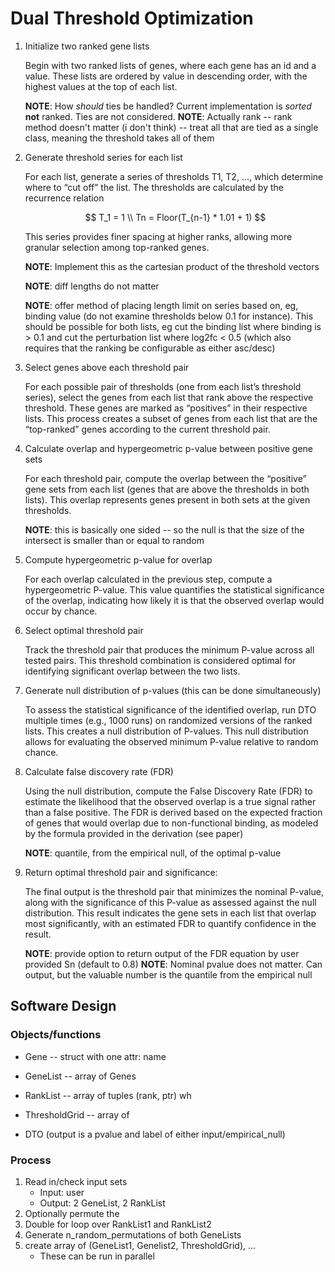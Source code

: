 # Dual Threshold Optimization


1. Initialize two ranked gene lists

    Begin with two ranked lists of genes, where each gene has an id and a value. These
    lists are ordered by value in descending order, with the highest values at the top
    of each list.
    
    **NOTE**: How *should* ties be handled? Current implementation is
    *sorted* **not** ranked. Ties are not considered.
    **NOTE**: Actually rank -- rank method doesn't matter  (i don't think) -- treat all
    that are tied as a single class, meaning the threshold takes all of them

1. Generate threshold series for each list

    For each list, generate a series of thresholds T1, T2, ..., which determine where
    to “cut off” the list. The thresholds are calculated by the recurrence relation

    $$
    T_1 = 1 \\
    Tn = Floor(T_{n-1} * 1.01 + 1)
    $$
    
    This series provides finer spacing at higher ranks, allowing more granular
    selection among top-ranked genes.

    **NOTE**: Implement this as the cartesian product of the threshold vectors

    **NOTE**: diff lengths do not matter

    **NOTE**: offer method of placing length limit on series based on, eg, binding
    value (do not examine thresholds below 0.1 for instance). This should be possible
    for both lists, eg cut the binding list where binding is  > 0.1 and cut the
    perturbation list where log2fc < 0.5 (which also requires that the ranking be 
    configurable as either asc/desc)

1. Select genes above each threshold pair

    For each possible pair of thresholds (one from each list’s threshold series),
    select the genes from each list that rank above the respective threshold. These
    genes are marked as “positives” in their respective lists. This process creates a
    subset of genes from each list that are the “top-ranked” genes according to the
    current threshold pair.

1. Calculate overlap and hypergeometric p-value between positive gene sets

    For each threshold pair, compute the overlap between the “positive” gene sets from
    each list (genes that are above the thresholds in both lists). This overlap
    represents genes present in both sets at the given thresholds.

    **NOTE**: this is basically one sided -- so the null is that the size of the
    intersect is smaller than or equal to random

1. Compute hypergeometric p-value for overlap

    For each overlap calculated in the previous step, compute a hypergeometric P-value.
    This value quantifies the statistical significance of the overlap, indicating how
    likely it is that the observed overlap would occur by chance.

1. Select optimal threshold pair

    Track the threshold pair that produces the minimum P-value across all tested pairs.
    This threshold combination is considered optimal for identifying significant
    overlap between the two lists.

1. Generate null distribution of p-values (this can be done simultaneously)

    To assess the statistical significance of the identified overlap, run DTO multiple
    times (e.g., 1000 runs) on randomized versions of the ranked lists. This creates a
    null distribution of P-values. This null distribution allows for evaluating the
    observed minimum P-value relative to random chance.

1. Calculate false discovery rate (FDR)

    Using the null distribution, compute the False Discovery Rate (FDR) to estimate the
    likelihood that the observed overlap is a true signal rather than a false positive.
    The FDR is derived based on the expected fraction of genes that would overlap due to
    non-functional binding, as modeled by the formula provided in the derivation
    (see paper)

    **NOTE**: quantile, from the empirical null, of the optimal p-value

1. Return optimal threshold pair and significance:

    The final output is the threshold pair that minimizes the nominal P-value, along with
    the significance of this P-value as assessed against the null distribution. This result
    indicates the gene sets in each list that overlap most significantly, with an estimated
    FDR to quantify confidence in the result.

    **NOTE**: provide option to return output of the FDR equation by user provided
    Sn (default to 0.8)
    **NOTE**: Nominal pvalue does not matter. Can output, but the valuable number is
    the quantile from the empirical null

## Software Design

### Objects/functions

- Gene -- struct with one attr: name

- GeneList -- array of Genes

- RankList -- array of tuples (rank, ptr) wh

- ThresholdGrid -- array of 

- DTO (output is a pvalue and label of either input/empirical_null)

### Process

1. Read in/check input sets
    - Input: user
    - Output: 2 GeneList, 2 RankList
1. Optionally permute the 
1. Double for loop over RankList1 and RankList2
1. Generate n_random_permutations of both GeneLists
1. create array of (GeneList1, Genelist2, ThresholdGrid), ...
    - These can be run in parallel